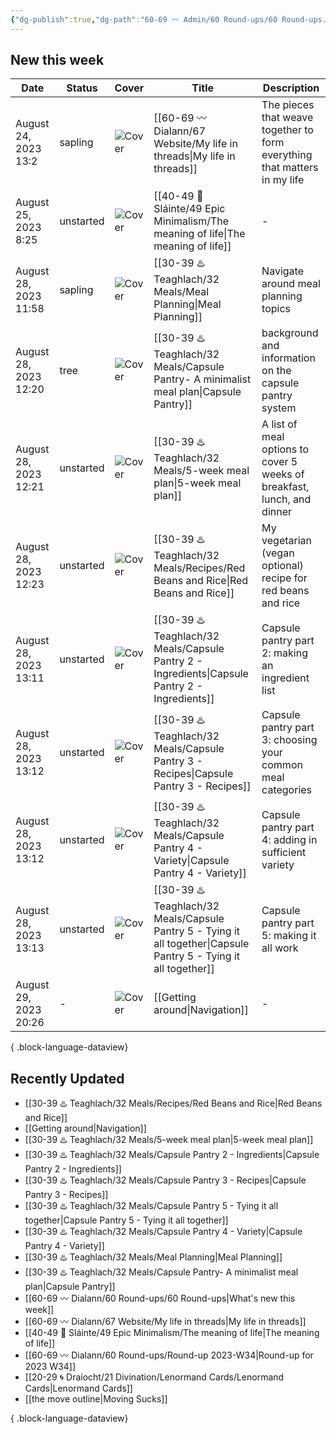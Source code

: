 ```yaml
---
{"dg-publish":true,"dg-path":"60-69 〰️ Admin/60 Round-ups/60 Round-ups.md","dg-permalink":"roundup","permalink":"/roundup/","title":"What's new this week","pinned":true,"contentClasses":"cards cards-1-1","noteIcon":"","created":"","updated":"2023-08-28T22:12:46.043-04:00"}
---
```



## New this week

| Date                  | Status    | Cover                                                                                                                                                                                                                      | Title                                                                                                                 | Description                                                               |
| --------------------- | --------- | -------------------------------------------------------------------------------------------------------------------------------------------------------------------------------------------------------------------------- | --------------------------------------------------------------------------------------------------------------------- | ------------------------------------------------------------------------- |
| August 24, 2023 13:2  | sapling   | ![Cover](https://i.imgur.com/7JdhQxj.jpg)                                                                                                                                                                                  | [[60-69 〰️ Dialann/67 Website/My life in threads\|My life in threads]]                                             | The pieces that weave together to form everything that matters in my life |
| August 25, 2023 8:25  | unstarted | ![Cover]()                                                                                                                                                                                                                 | [[40-49 🔅 Sláinte/49 Epic Minimalism/The meaning of life\|The meaning of life]]                                   | \-                                                                        |
| August 28, 2023 11:58 | sapling   | ![Cover](https://images.unsplash.com/photo-1608354580394-f7961a034347?crop=entropy&cs=tinysrgb&fit=max&fm=jpg&ixid=M3wzNjAwOTd8MHwxfHNlYXJjaHw0MXx8bWVhbCUyMHByZXB8ZW58MHwwfHx8MTY5MzI0MjQ3OXww&ixlib=rb-4.0.3&q=80&w=400) | [[30-39 ♨️ Teaghlach/32 Meals/Meal Planning\|Meal Planning]]                                                       | Navigate around meal planning topics                                      |
| August 28, 2023 12:20 | tree      | ![Cover]()                                                                                                                                                                                                                 | [[30-39 ♨️ Teaghlach/32 Meals/Capsule Pantry- A minimalist meal plan\|Capsule Pantry]]                             | background and information on the capsule pantry system                   |
| August 28, 2023 12:21 | unstarted | ![Cover]()                                                                                                                                                                                                                 | [[30-39 ♨️ Teaghlach/32 Meals/5-week meal plan\|5-week meal plan]]                                                 | A list of meal options to cover 5 weeks of breakfast, lunch, and dinner   |
| August 28, 2023 12:23 | unstarted | ![Cover](https://imagesvc.meredithcorp.io/v3/mm/image?url=https%3A%2F%2Fimages.media-allrecipes.com%2Fuserphotos%2F966409.jpg&q=60&c=sc&orient=true&poi=auto&h=512)                                                        | [[30-39 ♨️ Teaghlach/32 Meals/Recipes/Red Beans and Rice\|Red Beans and Rice]]                                     | My vegetarian (vegan optional) recipe for red beans and rice              |
| August 28, 2023 13:11 | unstarted | ![Cover]()                                                                                                                                                                                                                 | [[30-39 ♨️ Teaghlach/32 Meals/Capsule Pantry 2 - Ingredients\|Capsule Pantry 2 - Ingredients]]                     | Capsule pantry part 2: making an ingredient list                          |
| August 28, 2023 13:12 | unstarted | ![Cover]()                                                                                                                                                                                                                 | [[30-39 ♨️ Teaghlach/32 Meals/Capsule Pantry 3 - Recipes\|Capsule Pantry 3 - Recipes]]                             | Capsule pantry part 3: choosing your common meal categories               |
| August 28, 2023 13:12 | unstarted | ![Cover]()                                                                                                                                                                                                                 | [[30-39 ♨️ Teaghlach/32 Meals/Capsule Pantry 4 - Variety\|Capsule Pantry 4 - Variety]]                             | Capsule pantry part 4: adding in sufficient variety                       |
| August 28, 2023 13:13 | unstarted | ![Cover]()                                                                                                                                                                                                                 | [[30-39 ♨️ Teaghlach/32 Meals/Capsule Pantry 5 - Tying it all together\|Capsule Pantry 5 - Tying it all together]] | Capsule pantry part 5: making it all work                                 |
| August 29, 2023 20:26 | \-        | ![Cover](https://images.unsplash.com/photo-1621755313473-b9d6703e3291?crop=entropy&cs=tinysrgb&fit=max&fm=jpg&ixid=M3wzNjAwOTd8MHwxfHNlYXJjaHw5fHxjb21wYXNzfGVufDB8MHx8fDE2OTMzNTU1ODd8MA&ixlib=rb-4.0.3&q=80&w=400)       | [[Getting around\|Navigation]]                                                                                     | \-                                                                        |

{ .block-language-dataview}

## Recently Updated
- [[30-39 ♨️ Teaghlach/32 Meals/Recipes/Red Beans and Rice\|Red Beans and Rice]]
- [[Getting around\|Navigation]]
- [[30-39 ♨️ Teaghlach/32 Meals/5-week meal plan\|5-week meal plan]]
- [[30-39 ♨️ Teaghlach/32 Meals/Capsule Pantry 2 - Ingredients\|Capsule Pantry 2 - Ingredients]]
- [[30-39 ♨️ Teaghlach/32 Meals/Capsule Pantry 3 - Recipes\|Capsule Pantry 3 - Recipes]]
- [[30-39 ♨️ Teaghlach/32 Meals/Capsule Pantry 5 - Tying it all together\|Capsule Pantry 5 - Tying it all together]]
- [[30-39 ♨️ Teaghlach/32 Meals/Capsule Pantry 4 - Variety\|Capsule Pantry 4 - Variety]]
- [[30-39 ♨️ Teaghlach/32 Meals/Meal Planning\|Meal Planning]]
- [[30-39 ♨️ Teaghlach/32 Meals/Capsule Pantry- A minimalist meal plan\|Capsule Pantry]]
- [[60-69 〰️ Dialann/60 Round-ups/60 Round-ups\|What's new this week]]
- [[60-69 〰️ Dialann/67 Website/My life in threads\|My life in threads]]
- [[40-49 🔅 Sláinte/49 Epic Minimalism/The meaning of life\|The meaning of life]]
- [[60-69 〰️ Dialann/60 Round-ups/Round-up 2023-W34\|Round-up for 2023 W34]]
- [[20-29 🌀 Draíocht/21 Divination/Lenormand Cards/Lenormand Cards\|Lenormand Cards]]
- [[the move outline\|Moving Sucks]]

{ .block-language-dataview}

